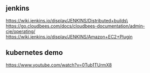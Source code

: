 ## jenkins 
https://wiki.jenkins.io/display/JENKINS/Distributed+builds\
https://go.cloudbees.com/docs/cloudbees-documentation/admin-cje/operating/ \
https://wiki.jenkins.io/display/JENKINS/Amazon+EC2+Plugin

## kubernetes demo
https://www.youtube.com/watch?v=0Tub1TUrmX8
